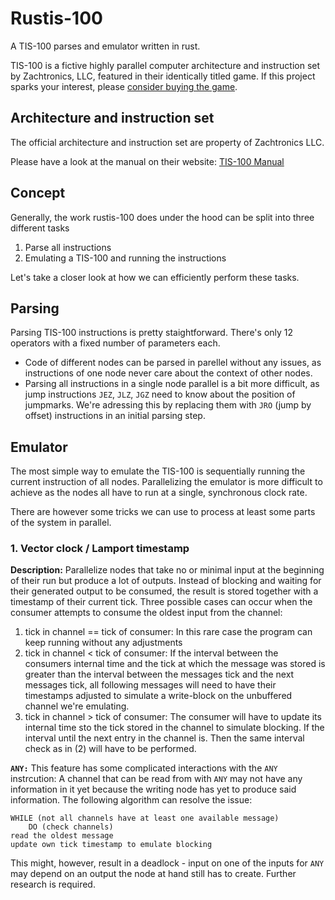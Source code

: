# Rustis-100

A TIS-100 parses and emulator written in rust.

TIS-100 is a fictive highly parallel computer architecture and instruction set by Zachtronics, LLC, featured in their identically titled game.
If this project sparks your interest, please [consider buying the game](https://www.gog.com/game/tis100).

## Architecture and instruction set

The official architecture and instruction set are property of Zachtronics LLC.

Please have a look at the manual on their website:
[TIS-100 Manual](http://www.zachtronics.com/images/TIS-100P%20Reference%20Manual.pdf)


## Concept

Generally, the work rustis-100 does under the hood can be split into three different tasks

1. Parse all instructions
1. Emulating a TIS-100 and running the instructions

Let's take a closer look at how we can efficiently perform these tasks.


## Parsing

Parsing TIS-100 instructions is pretty staightforward.
There's only 12 operators with a fixed number of parameters each.

 - Code of different nodes can be parsed in parellel without any issues, as instructions of one node never care about the context of other nodes.
 - Parsing all instructions in a single node parallel is a bit more difficult, as jump instructions `JEZ`, `JLZ`, `JGZ` need to know about the position of jumpmarks. 
 We're adressing this by replacing them with `JRO` (jump by offset) instructions in an initial parsing step.


## Emulator

The most simple way to emulate the TIS-100 is sequentially running the current instruction of all nodes.
Parallelizing the emulator is more difficult to achieve as the nodes all have to run at a single, synchronous clock rate.

There are however some tricks we can use to process at least some parts of the system in parallel.

### 1.  Vector clock / Lamport timestamp
**Description:**
Parallelize nodes that take no or minimal input at the beginning of their run but produce a lot of outputs.
Instead of blocking and waiting for their generated output to be consumed, the result is stored together with a timestamp of their current tick.
Three possible cases can occur when the consumer attempts to consume the oldest input from the channel:
 1. tick in channel == tick of consumer: In this rare case the program can keep running without any adjustments
 2. tick in channel < tick of consumer: If the interval between the consumers internal time and the tick at which the message was stored is greater than the interval between the messages tick and the next messages tick, all following messages will need to have their timestamps adjusted to simulate a write-block on the unbuffered channel we're emulating.
 3. tick in channel > tick of consumer: The consumer will have to update its internal time sto the tick stored in the channel to simulate blocking.
 If the interval until the next entry in the channel is. Then the same interval check as in (2) will have to be performed.

**`ANY:`** This feature has some complicated interactions with the `ANY` instrcution:
A channel that can be read from with `ANY` may not have any information in it yet because the writing node has yet to produce said information.
The following algorithm can resolve the issue:

```
WHILE (not all channels have at least one available message)
    DO (check channels)
read the oldest message
update own tick timestamp to emulate blocking
```
This might, however, result in a deadlock - input on one of the inputs for `ANY` may depend on an output the node at hand still has to create.
Further research is required.